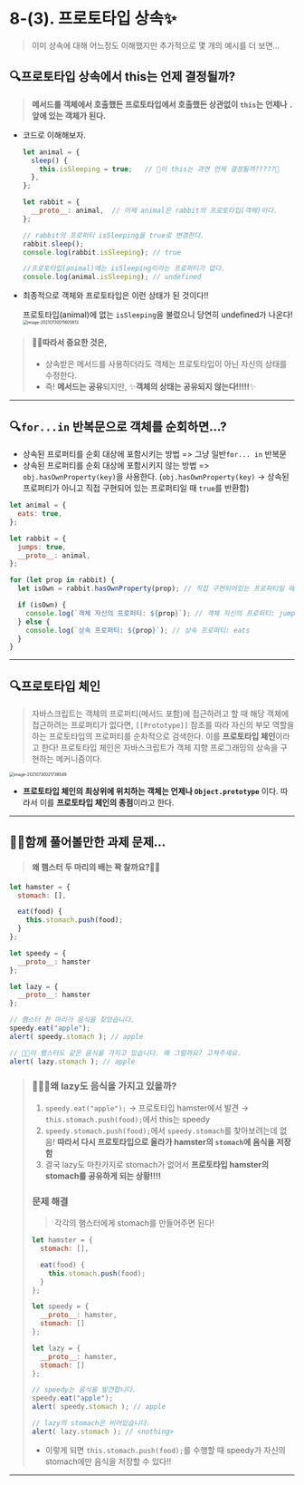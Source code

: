 # 8-(3). 프로토타입 상속✨

> 이미 상속에 대해 어느정도 이해했지만 추가적으로 몇 개의 예시를 더 보면...



## 🔍프로토타입 상속에서 this는 언제 결정될까?

> **메서드를 객체에서 호출했든 프로토타입에서 호출했든 상관없이 `this`는 언제나 `.` 앞에 있는 객체가 된다.**

- 코드로 이해해보자.

  ```js
  let animal = {
    sleep() {
      this.isSleeping = true;	// 🤔이 this는 과연 언제 결정될까?????🤔
    },
  };
  
  let rabbit = {
    __proto__: animal,	// 이제 animal은 rabbit의 프로토타입(객체)이다.
  };
  
  // rabbit의 프로퍼티 isSleeping을 true로 변경한다.
  rabbit.sleep();
  console.log(rabbit.isSleeping); // true
  
  //프로토타입(animal)에는 isSleeping이라는 프로퍼티가 없다.
  console.log(animal.isSleeping); // undefined 
  ```

- 최종적으로 객체와 프로토타입은 이런 상태가 된 것이다!!

  프로토타입(animal)에 없는 `isSleeping`을 불렀으니 당연히 undefined가 나온다!
  <img src="C:\Users\eunse\AppData\Roaming\Typora\typora-user-images\image-20210730011605813.png" alt="image-20210730011605813" style="zoom:50%;" />



> #### 👏🏻따라서 중요한 것은,
>
> - 상속받은 메서드를 사용하더라도 객체는 프로토타입이 아닌 자신의 상태를 수정한다.
> - 즉! **메서드는 공유**되지만, ✨**객체의 상태는 공유되지 않는다!!!!!**✨

---



## 🔍`for...in` 반복문으로 객체를 순회하면...?

- 상속된 프로퍼티를 순회 대상에 포함시키는 방법 => 그냥 일반`for... in` 반복문
- 상속된 프로퍼티를 순회 대상에 포함시키지 않는 방법 =>  `obj.hasOwnProperty(key)`을 사용한다. 
  (`obj.hasOwnProperty(key)` → 상속된 프로퍼티가 아니고 직접 구현되어 있는 프로퍼티일 때 `true`를 반환함)

```js
let animal = {
  eats: true,
};

let rabbit = {
  jumps: true,
  __proto__: animal,
};

for (let prop in rabbit) {
  let isOwn = rabbit.hasOwnProperty(prop); // 직접 구현되어있는 프로퍼티일 때 true 반환

  if (isOwn) {
    console.log(`객체 자신의 프로퍼티: ${prop}`); // 객체 자신의 프로퍼티: jumps
  } else {
    console.log(`상속 프로퍼티: ${prop}`); // 상속 프로퍼티: eats
  }
}
```

---



## 🔍프로토타입 체인

>  자바스크립트는 객체의 프로퍼티(메서드 포함)에 접근하려고 할 때 해당 객체에 접근하려는 프로퍼티가 없다면, `[[Prototype]]` 참조를 따라 자신의 부모 역할을 하는 프로토타입의 프로퍼티를 순차적으로 검색한다.
> 이를 **프로토타입 체인**이라고 한다! 프로토타입 체인은 자바스크립트가 객체 지향 프로그래밍의 상속을 구현하는 메커니즘이다.

 <img src="C:\Users\eunse\AppData\Roaming\Typora\typora-user-images\image-20210730021738549.png" alt="image-20210730021738549" style="zoom:50%;" />

- **프로토타입 체인의 최상위에 위치하는 객체는 언제나 `Object.prototype`** 이다. 따라서 이를 **프로토타입 체인의 종점**이라고 한다.

---



##  ✍🏻함께 풀어볼만한 과제 문제...

> #### 왜 햄스터 두 마리의 배는 꽉 찰까요?🐹🐹

```js
let hamster = {
  stomach: [],

  eat(food) {
    this.stomach.push(food);
  }
};

let speedy = {
  __proto__: hamster
};

let lazy = {
  __proto__: hamster
};

// 햄스터 한 마리가 음식을 찾았습니다.
speedy.eat("apple");
alert( speedy.stomach ); // apple

// 🤯🤯이 햄스터도 같은 음식을 가지고 있습니다. 왜 그럴까요? 고쳐주세요.
alert( lazy.stomach ); // apple
```

> ### 🤷🏻‍♀️왜 lazy도 음식을 가지고 있을까?
>
> 1. `speedy.eat("apple");` → 프로토타입 hamster에서 발견 → `this.stomach.push(food);`에서 this는 speedy
> 2. `speedy.stomach.push(food);`에서 `speedy.stomach`를 찾아보려는데 없음! 
>    **따라서 다시 프로토타입으로 올라가 hamster의 `stomach`에 음식을 저장함**
> 3. 결국 lazy도 마찬가지로 stomach가 없어서 **프로토타입 hamster의 stomach를 공유하게 되는 상황!!!!**
>
> ### 문제 해결
>
> > 각각의 햄스터에게 stomach를 만들어주면 된다!
>
> ```js
> let hamster = {
>   stomach: [],
> 
>   eat(food) {
>     this.stomach.push(food);
>   }
> };
> 
> let speedy = {
>   __proto__: hamster,
>   stomach: []
> };
> 
> let lazy = {
>   __proto__: hamster,
>   stomach: []
> };
> 
> // speedy는 음식을 발견합니다.
> speedy.eat("apple");
> alert( speedy.stomach ); // apple
> 
> // lazy의 stomach은 비어있습니다.
> alert( lazy.stomach ); // <nothing>
> ```
>
> - 이렇게 되면 `this.stomach.push(food);`를 수행할 때 speedy가 자신의 stomach에만 음식을 저장할 수 있다!!

---

